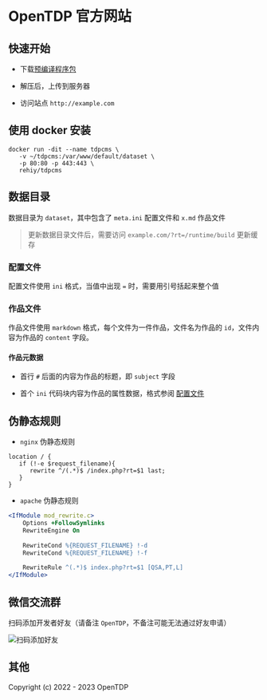 # OpenTDP 官方网站

## 快速开始

- 下载[预编译程序包](https://github.com/open-tdp/tdp-official/releases)

- 解压后，上传到服务器

- 访问站点 `http://example.com`

## 使用 docker 安装

```shell
docker run -dit --name tdpcms \
   -v ~/tdpcms:/var/www/default/dataset \
   -p 80:80 -p 443:443 \
   rehiy/tdpcms
```

## 数据目录

数据目录为 `dataset`，其中包含了 `meta.ini` 配置文件和 `x.md` 作品文件

> 更新数据目录文件后，需要访问 `example.com/?rt=/runtime/build` 更新缓存

### 配置文件

配置文件使用 `ini` 格式，当值中出现 `=` 时，需要用引号括起来整个值

### 作品文件

作品文件使用 `markdown` 格式，每个文件为一件作品，文件名为作品的 `id`，文件内容为作品的 `content` 字段。

#### 作品元数据

- 首行 `#` 后面的内容为作品的标题，即 `subject` 字段

- 首个 `ini` 代码块内容为作品的属性数据，格式参阅 [配置文件](#配置文件)

## 伪静态规则

- `nginx` 伪静态规则

```nginx
location / {
   if (!-e $request_filename){
      rewrite ^/(.*)$ /index.php?rt=$1 last;
   }
}
```

- `apache` 伪静态规则

```apache
<IfModule mod_rewrite.c>
    Options +FollowSymlinks
    RewriteEngine On
  
    RewriteCond %{REQUEST_FILENAME} !-d
    RewriteCond %{REQUEST_FILENAME} !-f
  
    RewriteRule ^(.*)$ index.php?rt=$1 [QSA,PT,L]
</IfModule>
```

## 微信交流群

扫码添加开发者好友（请备注 `OpenTDP`，不备注可能无法通过好友申请）

![扫码添加好友](https://docs.opentdp.org/static/weixin-qr.jpg)

## 其他

Copyright (c) 2022 - 2023 OpenTDP
